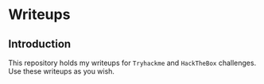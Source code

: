# Writeups

## Introduction
This repository holds my writeups for `Tryhackme` and `HackTheBox` challenges.
<br>
Use these writeups as you wish.
